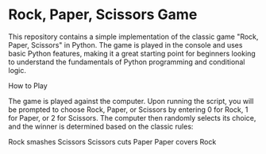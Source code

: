 
# Rock, Paper, Scissors Game

This repository contains a simple implementation of the classic game "Rock, Paper, Scissors" in Python. The game is played in the console and uses basic Python features, making it a great starting point for beginners looking to understand the fundamentals of Python programming and conditional logic.

How to Play

The game is played against the computer. Upon running the script, you will be prompted to choose Rock, Paper, or Scissors by entering 0 for Rock, 1 for Paper, or 2 for Scissors. The computer then randomly selects its choice, and the winner is determined based on the classic rules:

Rock smashes Scissors
Scissors cuts Paper
Paper covers Rock
